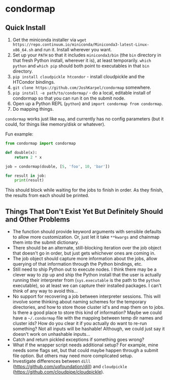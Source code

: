 # condormap


## Quick Install

1. Get the miniconda installer via `wget https://repo.continuum.io/miniconda/Miniconda3-latest-Linux-x86_64.sh` and run it.
   Install wherever you want.
1. Set up your `PATH` so that it includes `miniconda3/bin` (the `bin` directory in that fresh Python install, wherever it is), at least temporarily.
   `which python` and `which pip` should both point to executables in that `bin` directory.
1. `pip install cloudpickle htcondor` - install cloudpickle and the HTCondor bindings.
1. `git clone https://github.com/JoshKarpel/condormap` somewhere.
1. `pip install -e path/to/condormap/` - do a local, editable install of condormap so that you can run it on the submit node.
1. Open up a Python REPL (`python`) and `import condormap from condormap`.
1. Do mapping things.

`condormap` works just like `map`, and currently has no config parameters (but it could, for things like memory/disk or whatever).

Fun example:
```python
from condormap import condormap

def double(x):
    return 2 * x

job = condormap(double, [5, 'foo', 10, 'bar'])

for result in job:
    print(result)
```
This should block while waiting for the jobs to finish in order.
As they finish, the results from each should be printed.


## Things That Don't Exist Yet But Definitely Should and Other Problems

* The function should provide keyword arguments with sensible defaults to allow more customization.
  Or, just let it take `**kwargs` and chainmap them into the submit dictionary.
* There should be an alternate, still-blocking iteration over the job object that doesn't go in order, but just gets whichever ones are coming in.
* The job object should capture more information about the jobs, allow querying of that information through the Python bindings, etc.
* Still need to ship Python out to execute nodes.
  I think there may be a clever way to zip up and ship the Python install that the user is actually running their interpreter from (`sys.executable` is the path to the `python` executable), so at least we can capture their installed packages.
  I can't think of any way to avoid this...
* No support for recovering a job between interpreter sessions.
  This will involve some thinking about naming schemes for the temporary directories, and how to store those cluster id's and map them on to jobs.
  Is there a good place to store this kind of information?
  Maybe we could have a `~/.condormap` file with the mapping between temp dir names and cluster ids?
  How do you clear it if you actually do want to re-run something?
  Not all inputs will be hashable!
  Although, we could just say it doesn't work on unhashable inputs...
* Catch and return pickled exceptions if something goes wrong?
* What if the wrapper script needs additional setup?
  For example, mine needs some flags set, but that could maybe happen through a submit file option.
  But others may need more complicated setup.
* Investigate differences between `dill` (https://github.com/uqfoundation/dill) and `cloudpickle` (https://github.com/cloudpipe/cloudpickle).
